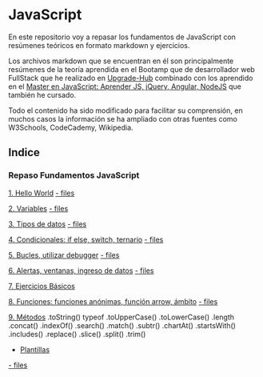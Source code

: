 # JavaScript
En este repositorio voy a repasar los fundamentos de JavaScript con resúmenes teóricos en formato markdown y ejercicios.

Los archivos markdown que se encuentran en él son principalmente resúmenes de la teoría aprendida en el Bootamp que de desarrollador web FullStack que he realizado en [Upgrade-Hub](https://pro.upgrade-hub.com/) combinado con los aprendido en el [Master en JavaScript: Aprender JS, jQuery, Angular, NodeJS](https://www.udemy.com/course/master-en-javascript-aprender-js-jquery-angular-nodejs-y-mas/) que también he cursado.

Todo el contenido ha sido modificado para facilitar su comprensión, en muchos casos la información se ha ampliado con otras fuentes como W3Schools, CodeCademy, Wikipedia.

## Indice

### Repaso Fundamentos JavaScript
[1. Hello World](/01-HelloWorld/1helloWorld.md)
[- files](/01-HelloWorld)

[2. Variables](/02-Variables/2.variables_modo_estricto.md)
[- files](/02-Variables)

[3. Tipos de datos](/03-tiposDatos/tiposDatos.md)
[- files](/03-tiposDatos)

[4. Condicionales: if else, switch, ternario](/04-CondicionalesSwitchTernario/ifElseSwitchTernario.md)
[- files](/04-CondicionalesSwitchTernario)

[5. Bucles, utilizar debugger](/05-Bucles/Bucles.md)
[- files](/05-Bucles)

[6. Alertas, ventanas, ingreso de datos](/06-AlertasVentanasIngresoDatos/ventanas.md)
[- files](/06-AlertasVentanasIngresoDatos)

[7. Ejercicios Básicos](/07-EjerciciosBasicos)

[8. Funciones: funciones anónimas, función arrow, ámbito](/08-funciones/funcionesAmbitoArrow.md)
[- files](/08-funciones)

[9. Métodos](/09-metodos/metodos.md)
.toString()
typeof
.toUpperCase()
.toLowerCase()
.length
.concat()
.indexOf()
.search()
.match()
.subtr()
.chartAt()
.startsWith()
.includes()
.replace()
.slice()
.split()
.trim()

* [Plantillas](09-metodos/2-plantillas.html)

[- files](/09-metodos)
